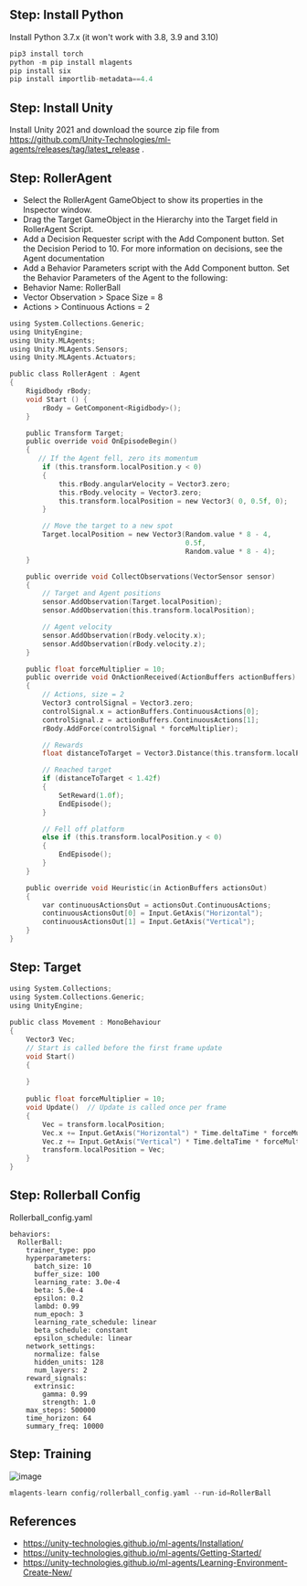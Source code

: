 
## Step: Install Python
Install Python 3.7.x (it won't work with 3.8, 3.9 and 3.10)

```python
pip3 install torch
python -m pip install mlagents
pip install six
pip install importlib-metadata==4.4
```

## Step: Install Unity
Install Unity 2021 and download the source zip file from https://github.com/Unity-Technologies/ml-agents/releases/tag/latest_release . 

## Step: RollerAgent

- Select the RollerAgent GameObject to show its properties in the Inspector window.
- Drag the Target GameObject in the Hierarchy into the Target field in RollerAgent Script.
- Add a Decision Requester script with the Add Component button. Set the Decision Period to 10. For more information on decisions, see the Agent documentation
- Add a Behavior Parameters script with the Add Component button. Set the Behavior Parameters of the Agent to the following:
- Behavior Name: RollerBall
- Vector Observation > Space Size = 8
- Actions > Continuous Actions = 2

```C
using System.Collections.Generic;
using UnityEngine;
using Unity.MLAgents;
using Unity.MLAgents.Sensors;
using Unity.MLAgents.Actuators;

public class RollerAgent : Agent
{
    Rigidbody rBody;
    void Start () {
        rBody = GetComponent<Rigidbody>();
    }

    public Transform Target;
    public override void OnEpisodeBegin()
    {
       // If the Agent fell, zero its momentum
        if (this.transform.localPosition.y < 0)
        {
            this.rBody.angularVelocity = Vector3.zero;
            this.rBody.velocity = Vector3.zero;
            this.transform.localPosition = new Vector3( 0, 0.5f, 0);
        }

        // Move the target to a new spot
        Target.localPosition = new Vector3(Random.value * 8 - 4,
                                           0.5f,
                                           Random.value * 8 - 4);
    }

    public override void CollectObservations(VectorSensor sensor)
    {
        // Target and Agent positions
        sensor.AddObservation(Target.localPosition);
        sensor.AddObservation(this.transform.localPosition);

        // Agent velocity
        sensor.AddObservation(rBody.velocity.x);
        sensor.AddObservation(rBody.velocity.z);
    }

    public float forceMultiplier = 10;
    public override void OnActionReceived(ActionBuffers actionBuffers)
    {
        // Actions, size = 2
        Vector3 controlSignal = Vector3.zero;
        controlSignal.x = actionBuffers.ContinuousActions[0];
        controlSignal.z = actionBuffers.ContinuousActions[1];
        rBody.AddForce(controlSignal * forceMultiplier);

        // Rewards
        float distanceToTarget = Vector3.Distance(this.transform.localPosition, Target.localPosition);

        // Reached target
        if (distanceToTarget < 1.42f)
        {
            SetReward(1.0f);
            EndEpisode();
        }

        // Fell off platform
        else if (this.transform.localPosition.y < 0)
        {
            EndEpisode();
        }
    }

    public override void Heuristic(in ActionBuffers actionsOut)
    {
        var continuousActionsOut = actionsOut.ContinuousActions;
        continuousActionsOut[0] = Input.GetAxis("Horizontal");
        continuousActionsOut[1] = Input.GetAxis("Vertical");
    }
}
```

## Step: Target   
```C
using System.Collections;  
using System.Collections.Generic;  
using UnityEngine;  
  
public class Movement : MonoBehaviour  
{  
    Vector3 Vec;  
    // Start is called before the first frame update  
    void Start()  
    {  
          
    }  
  
    public float forceMultiplier = 10;
    void Update()  // Update is called once per frame  
    {  
        Vec = transform.localPosition;  
        Vec.x += Input.GetAxis("Horizontal") * Time.deltaTime * forceMultiplier;  
        Vec.z += Input.GetAxis("Vertical") * Time.deltaTime * forceMultiplier;  
        transform.localPosition = Vec;  
    }  
}  
```

## Step: Rollerball Config

Rollerball_config.yaml

```
behaviors:
  RollerBall:
    trainer_type: ppo
    hyperparameters:
      batch_size: 10
      buffer_size: 100
      learning_rate: 3.0e-4
      beta: 5.0e-4
      epsilon: 0.2
      lambd: 0.99
      num_epoch: 3
      learning_rate_schedule: linear
      beta_schedule: constant
      epsilon_schedule: linear
    network_settings:
      normalize: false
      hidden_units: 128
      num_layers: 2
    reward_signals:
      extrinsic:
        gamma: 0.99
        strength: 1.0
    max_steps: 500000
    time_horizon: 64
    summary_freq: 10000
```

## Step: Training

![image](https://github.com/hughiephan/DPL/assets/16631121/de5919d4-0a4f-425e-ad3c-f5a9b6fb9afe)

```C
mlagents-learn config/rollerball_config.yaml --run-id=RollerBall
```

## References
- https://unity-technologies.github.io/ml-agents/Installation/
- https://unity-technologies.github.io/ml-agents/Getting-Started/
- https://unity-technologies.github.io/ml-agents/Learning-Environment-Create-New/
